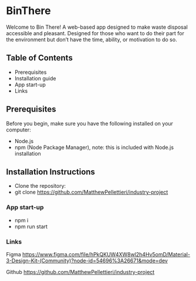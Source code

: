 # BinThere

Welcome to Bin There!
A web-based app designed to make waste disposal accessible and pleasant. Designed for those who want to do their part for the environment but don’t have the time, ability, or motivation to do so.

## Table of Contents

- Prerequisites
- Installation guide
- App start-up
- Links

## Prerequisites

Before you begin, make sure you have the following installed on your computer:

- Node.js
- npm (Node Package Manager), note: this is included with Node.js installation

## Installation Instructions
- Clone the repository:
- git clone https://github.com/MatthewPellettieri/industry-project

### App start-up
- npm i
- npm run start

### Links
Figma
https://www.figma.com/file/hPkQKUW4XW8wl2h4Hv5omD/Material-3-Design-Kit-(Community)?node-id=54696%3A26671&mode=dev

Github
https://github.com/MatthewPellettieri/industry-project
